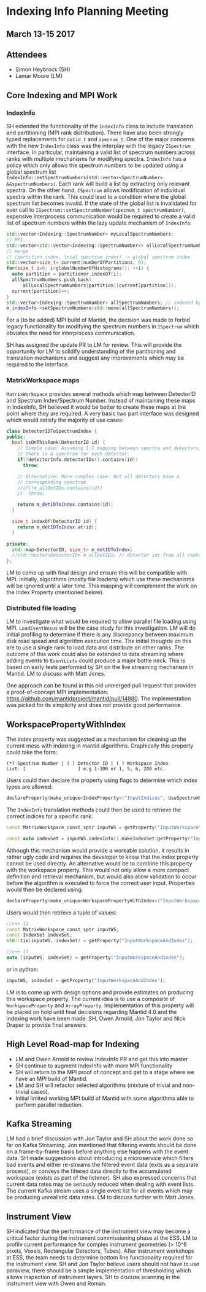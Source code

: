 # Indexing Info Planning Meeting

## March 13-15 2017

## Attendees

- Simon Heybrock (SH)	 
- Lamar Moore (LM)

## Core Indexing and MPI Work

### IndexInfo
SH extended the functionality of the `IndexInfo` class to include translation and partitioning (MPI rank distribution). There
have also been strongly typed replacements for `detid_t` and `specnum_t`. One of the major concerns with the new `IndexInfo` class was the interplay with the legacy `ISpectrum` interface. In particular, maintaining a valid list of spectrum numbers across ranks with multiple mechanisms for modifying spectra. `IndexInfo` has a policy which only allows the spectrum numbers to be updated using a global spectrum list `IndexInfo::setSpectrumNumbers(std::vector<SpectrumNumber> &&spectrumNumbers)`. Each rank will build a list by extracting only relevant spectra. On the other hand, `ISpectrum` allows modification of individual spectra within the rank. This could lead to a condition where the global spectrum list becomes invalid. If the state of the global list is invalidated for ever call to `ISpectrum::setSpectrumNumber(specnum_t spectrumNumber)`, expensive interprocess communication would be required to create a valid list of spectrum numbers within the lazy update mechanism of `IndexInfo`:

```cpp
std::vector<Indexing::SpectrumNumber> myLocalSpectrumNumbers;
// MPI...
std::vector<std::vector<Indexing::SpectrumNumber>> allLocalSpectrumNumbers;
// merge
// (partition index, local spectrum index) -> global spectrum index
std::vector<size_t> current(numberOfPartitions, 0);
for(size_t i=0; i<globalNumberOfHistograms(); ++i) {
  auto partition = partitioner.indexOf(i);
  allSpectrumNumbers.push_back(
      allLocalSpectrumNumbers[partition][current[partition]]);
  current[partition]++;
}
std::vector<Indexing::SpectrumNumber> allSpectrumNumbers; // indexed by GlobalSpectrumIndex
m_indexInfo->setSpectrumNumbers(std::move(allSpectrumNumbers));
```

For a (to be added) MPI build of Mantid, the decision was made to forbid legacy functionality for modifying the spectrum numbers in `ISpectrum` which obviates the need for interprocess communication.

SH has assigned the update PR to LM for review. This will provide the opportunity for LM to solidify understanding of the partitioning and translation mechanisms and suggest any improvements which may be required to the interface. 

### MatrixWorkspace maps

`MatrixWorkspace` provides several methods which map between DetectorID and Spectrum Index/Spectrum Number. Instead of maintaining these maps in IndexInfo, SH believed it would be better to create these maps at the point where they are required. A very basic two part interface was designed which would satisfy the majority of use cases:

```cpp
class DetectorIDToSpectrumIndex {
public:
  bool isOnThisRank(DetectorID id) {
    // Simple case: Assuming 1:1 mapping between spectra and detectors, i.e.,
    // there is a spectrum for each detector.
    if(!detectorInfo.detectorIDs().contains(id))
      throw;

    // Alternative: More complex case: Not all detectors have a
    // corresponding spectrum
    //if(!m_allDetIDs.contains(id))
    //  throw;

    return m_detIDToIndex.contains(id);
  }

  size_t indexOf(DetectorID id) {
    return m_detIDToIndex.at(id);
  }

private:
  std::map<DetectorID, size_t> m_detIDToIndex;
  //std::vector<DetectorID> m_allDetIDs; // detector ids from all ranks that are part of a spectrum
};
```
LM to come up with final design and ensure this will be compatible with MPI. Initially, algorithms (mostly file loaders) which use these mechanisms will be ignored until a later time. This mapping will complement the work on the Index Property (mentioned below).

### Distributed file loading

LM to investigate what would be required to allow parallel file loading using MPI. `LoadEventNexus` will be the case study for this investigation. LM will do initial profiling to determine if there is any discrepancy between maximum disk read spead and algorithm execution time. The initial thoughts on this are to use a single rank to load data and distribute on other ranks. The outcome of this work could also be extended to data streaming where adding events to `EventLists` could produce a major bottle neck. This is based on early tests performed by SH on the live streaming mechanism in Mantid. LM to discuss with Matt Jones.

One approach can be found in this old unmerged pull request that provides a proof-of-concept MPI implementation: https://github.com/mantidproject/mantid/pull/14880. The implementation was picked for its simplicity and does not provide good performance.
 
## WorkspacePropertyWithIndex

The index property was suggested as a mechanism for cleaning up the current mess with indexing in mantid algorithms. Graphically this property could take the form:

```
(*) Spectrum Number | ( ) Detector ID | ( ) Workspace Index
List: [                   ] e.g 1-100 or 1, 5, 6, 200 etc.
``` 

Users could then declare the property using flags to determine which index types are allowed:
```cpp
declareProperty(make_unique<IndexProperty>("InputIndices", UseSpectrumNumber|UseDetectorID|UseWorkspaceIndex));
```

The `IndexInfo` translation methods could then be used to retrieve the correct indices for a specific rank:
```cpp
const MatrixWorkspace_const_sptr inputWS = getProperty("InputWorkspace");

const auto indexSet = inputWS.indexInfo().makeIndexSet(getProperty("InputIndices"));
```

Although this mechanism would provide a workable solution, it results in rather ugly code and requires the developer to know that the index property cannot be used directly. An alternative would be to combine this property with the workspace property.
This would not only allow a more compact definition and retrieval mechanism, but would also allow validation to occur before the algorithm is executed to force the correct user input. Properties would then be declared using:

```cpp
declareProperty(make_unique<WorkspacePropertyWithIndex>("InputWorkspaceAndIndex", UseSpectrumNumber|UseDetectorID|UseWorkspaceIndex));
```

Users would then retrieve a tuple of values:
```cpp
//c++ 11
const MatrixWorkspace_const_sptr inputWS;
const IndexSet indexSet;
std::tie(inputWS, indexSet) = getProperty("InputWorkspaceAndIndex");

//c++ 17
auto [inputWS, indexSet} = getProperty("InputWorkspaceAndIndex");
```

or in python:
```python
inputWS, indexSet = getProperty("InputWorkspaceAndIndex");
```

LM is to come up with design options and provide estimates on producing this workspace property. The current idea is to use a composite of `WorkspaceProperty` and `ArrayProperty`. Implementation of this property will be placed on hold until final decisions regarding Mantid 4.0 and the indexing work have been made. SH, Owen Arnold, Jon Taylor and Nick Draper to provide final answers.

## High Level Road-map for Indexing

- LM and Owen Arnold to review IndexInfo PR and get this into master
- SH continue to augment IndexInfo with more MPI functionality
- SH will return to the MPI proof of concept and get to a stage where we have an MPI build of Mantid.
- LM and SH will refactor selected algorithms (mixture of trivial and non-trivial cases).
- Initial limited working MPI build of Mantid with some algorithms able to perform parallel reduction.  

## Kafka Streaming

LM had a brief discussion with Jon Taylor and SH about the work done so far on Kafka Streaming. Jon mentioned that filtering events should be done on a frame-by-frame basis before anything else happens with the event data. SH made suggestions about introducing a microservice which filters bad events and either re-streams the filtered event data (exits as a separate process), or conveys the filtered data directly to the accumulated workspace (exists as part of the listener). SH also expressed concerns that current data rates may be seriously reduced when dealing with event lists. The current Kafka stream uses a single event list for all events which may be producing unrealistic data rates. LM to discuss further with Matt Jones.

## Instrument View

SH indicated that the performance of the instrument view may become a critical factor during the instrument commissioning phase at the ESS. LM to profile current performance for complex instrument geometries (> 10^6 pixels, Voxels, Rectangular Detectors, Tubes). After instrument workshops at ESS, the team needs to determine bottom line functionality required for the instrument view. SH and Jon Taylor believe users should not have to use paraview, there should be a simple implementation of thresholding which allows inspection of instrument layers. SH to discuss scanning in the instrument view with Owen and Roman.


